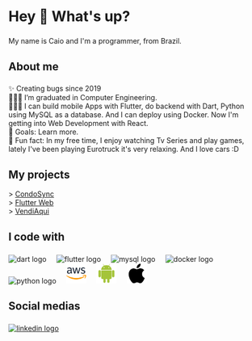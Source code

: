 <h1 align="left">Hey 👋 What's up?</h1>

###

<p align="left">My name is Caio and I'm a programmer, from Brazil.</p>

###

<h2 align="left">About me</h2>

###

<p align="left">✨ Creating bugs since 2019<br>👨🏻‍🎓 I’m graduated in Computer Engineering.<br>👨🏻‍💻 I can build mobile Apps with Flutter, do backend with Dart, Python using MySQL as a database. And I can deploy using Docker. Now I'm getting into Web Development with React.<br>🎯 Goals: Learn more.<br>🎲 Fun fact: In my free time, I enjoy watching Tv Series and play games, lately I've been playing Eurotruck it's very relaxing. And I love cars :D</p>

###

<h2 align="left">My projects</h2>
<p align="left"> > <a href='https://condosync.com.br/tecnologias'>CondoSync</a><br> > <a href='https://www.catequesepcj.com.br'>Flutter Web</a><br> > <a href='https://vendiaqui.wordpress.com/'>VendiAqui</a><br></p>

###

###

<h2 align="left">I code with</h2>

###

<div align="left">
  <img src="https://cdn.jsdelivr.net/gh/devicons/devicon/icons/dart/dart-original.svg" height="40" alt="dart logo"  />
  <img width="12" />
  <img src="https://cdn.jsdelivr.net/gh/devicons/devicon/icons/flutter/flutter-original.svg" height="40" alt="flutter logo"  />
  <img width="12" />
  <img src="https://cdn.jsdelivr.net/gh/devicons/devicon/icons/mysql/mysql-original.svg" height="40" alt="mysql logo"  />
  <img width="12" />
  <img src="https://cdn.jsdelivr.net/gh/devicons/devicon/icons/docker/docker-original.svg" height="40" alt="docker logo"  />
  <img width="12" />
  <img src="https://cdn.jsdelivr.net/gh/devicons/devicon/icons/python/python-original.svg" height="40" alt="python logo"  />
  <img width="12" />
  <img src="https://github.com/devicons/devicon/blob/v2.16.0/icons/amazonwebservices/amazonwebservices-original-wordmark.svg" height="40" alt="amazonwebservices logo"  />
  <img width="12" />
  <img src="https://github.com/devicons/devicon/blob/v2.16.0/icons/android/android-plain.svg" height="40" alt="android logo"  />
  <img width="12" />
  <img src="https://github.com/devicons/devicon/blob/v2.16.0/icons/apple/apple-original.svg" height="40" alt="ios logo"  />
</div>

###

<h2 align="left">Social medias</h2>

###

<div align="left">
  <a href="https://www.linkedin.com/in/caio-caetano-b5377b192/" target="_blank">
    <img src="https://raw.githubusercontent.com/maurodesouza/profile-readme-generator/master/src/assets/icons/social/linkedin/default.svg" width="52" height="40" alt="linkedin logo"  />
  </a>
</div>

###
